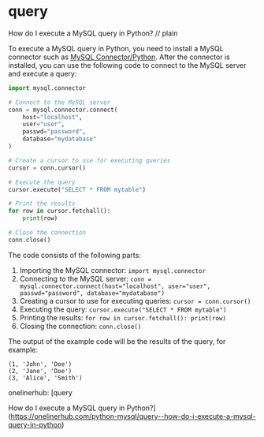 # query

How do I execute a MySQL query in Python?
// plain

To execute a MySQL query in Python, you need to install a MySQL connector such as [MySQL Connector/Python](https://dev.mysql.com/downloads/connector/python/). After the connector is installed, you can use the following code to connect to the MySQL server and execute a query:

```python
import mysql.connector

# Connect to the MySQL server
conn = mysql.connector.connect(
    host="localhost",
    user="user",
    passwd="password",
    database="mydatabase"
)

# Create a cursor to use for executing queries
cursor = conn.cursor()

# Execute the query
cursor.execute("SELECT * FROM mytable")

# Print the results
for row in cursor.fetchall():
    print(row)

# Close the connection
conn.close()
```

The code consists of the following parts:
1. Importing the MySQL connector: `import mysql.connector`
2. Connecting to the MySQL server: `conn = mysql.connector.connect(host="localhost", user="user", passwd="password", database="mydatabase")`
3. Creating a cursor to use for executing queries: `cursor = conn.cursor()`
4. Executing the query: `cursor.execute("SELECT * FROM mytable")`
5. Printing the results: `for row in cursor.fetchall(): print(row)`
6. Closing the connection: `conn.close()`

The output of the example code will be the results of the query, for example:
```
(1, 'John', 'Doe')
(2, 'Jane', 'Doe')
(3, 'Alice', 'Smith')
```

onelinerhub: [query

How do I execute a MySQL query in Python?](https://onelinerhub.com/python-mysql/query--how-do-i-execute-a-mysql-query-in-python)